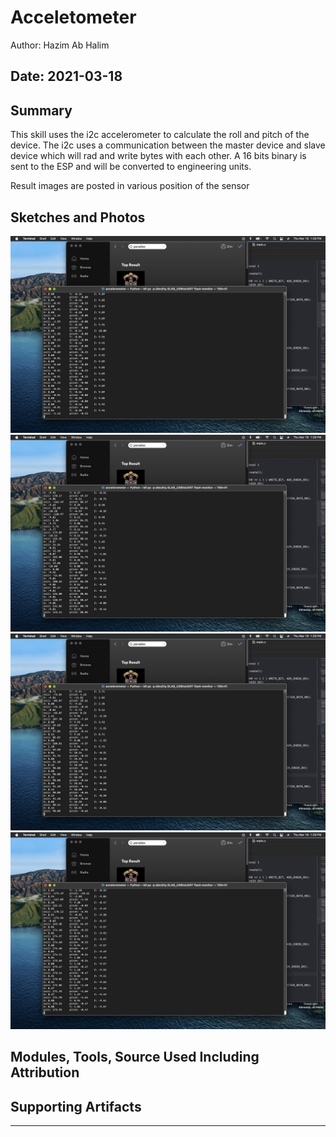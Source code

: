 #  Acceletometer
Author: Hazim Ab Halim

Date: 2021-03-18
-----

## Summary
This skill uses the i2c accelerometer to calculate the roll and pitch of the device.
The i2c uses a communication between the master device and slave device which will rad and write bytes with each other. A 16 bits binary is sent to the ESP and will be converted to engineering units.

Result images are posted in various position of the sensor
## Sketches and Photos
![](images/flat.png)
![](images/onthesideleft.png)
![](images/onthesidetop.png)
![](images/onthesidebottom.png)
## Modules, Tools, Source Used Including Attribution


## Supporting Artifacts


-----
